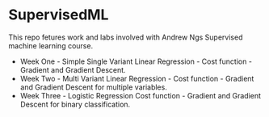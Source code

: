 # SupervisedML
This repo fetures work and labs involved with Andrew Ngs Supervised machine learning course.

- Week One - Simple Single Variant Linear Regression - Cost function - Gradient and Gradient Descent.
- Week Two - Multi Variant Linear Regression - Cost function - Gradient and Gradient Descent for multiple variables.
- Week Three - Logistic Regression Cost function - Gradient and Gradient Descent for binary classification.
